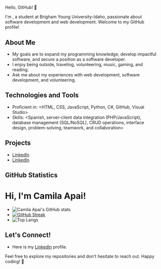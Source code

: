 # <Camila Apai>

Hello, GitHub! 👋

I'm <Camila Apai>, a student at Brigham Young University-Idaho, passionate about software development and web development. Welcome to my GitHub profile!

## About Me

- My goals are to expand my programming knowledge, develop impactful software, and secure a position as a software developer.
- I enjoy being outside, traveling, volunteering, music, gaming, and reading.
- Ask me about my experiences with web development, software development, and volunteering.

## Technologies and Tools

- Proficient in: <HTML, CSS, JavaScript, Python, C#, GitHub, Visual Studio>
- Skills: <Spanish, server-client data integration (PHP/JavaScript), database management (SQL/NoSQL), CRUD operations, interface design, problem-solving, teamwork, and collaboration>

## Projects

- [LinkedIn](www.linkedin.com/in/camila-apai)
- [LinkedIn](www.linkedin.com/in/camila-apai)

## GitHub Statistics

# Hi, I'm Camila Apai!

- ![Camila Apai's GitHub stats](https://github-readme-stats.vercel.app/api?username=CamilaApai&show_icons=true&theme=radical)
- [![GitHub Streak](https://github-readme-streak-stats.herokuapp.com/?user=CamilaApai&theme=radical)](https://git.io/streak-stats)
- ![Top Langs](https://github-readme-stats.vercel.app/api/top-langs/?username=CamilaApai&layout=compact&theme=radical)

## Let's Connect!

- Here is my [LinkedIn](www.linkedin.com/in/camila-apai) profile.

Feel free to explore my repositories and don't hesitate to reach out. Happy coding! 🚀  
